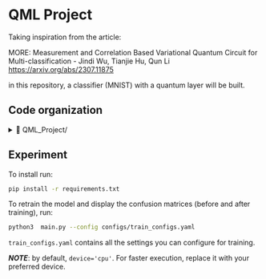 # QML Project
Taking inspiration from the article:  

MORE: Measurement and Correlation Based Variational Quantum Circuit for Multi-classification - Jindi Wu, Tianjie Hu, Qun Li  
https://arxiv.org/abs/2307.11875  

in this repository, a classifier (MNIST) with a quantum layer will be built.

## Code organization
<details>
  <summary>📂 QML_Project/</summary>
  
  - `checkpoints/` contains the model I trained
  - `configs/` includes  `train_configs.yaml`  used to train the quantum neural network
  - `imgs/` includes all the confusion matrices (CF) collected for the different tasks:
    * `0-1/` CF for the classifier trained to distinguish between digits 0 and 1.
    * `0-3/` CF for the classifier trained to distinguish between digits 0, 1, 2, 3.
    * `0-5/` CF for the classifier trained to distinguish between digits 0, 1, 2, 3, 4, 5.
    * `0-7/` CF for the classifier trained to distinguish between digits 0, 1, 2, 3, 4, 5, 6, 7.
  - `models/` includes the module `hybridNN.py` where you can find the NN definition
  - `my_custom_ai/` includes my personal custom training function divided in:
    * `custom_train/`
    * `utils/`
    * `instructions.txt`
  - `utils/` includes the modules:
    * `dataset_utils.py`
    * `main_utils.py`
  - `main.py`
</details>

## Experiment
To install run:
```bash
pip install -r requirements.txt
```
To retrain the model and display the confusion matrices (before and after training), run:
```bash
python3  main.py --config configs/train_configs.yaml
```
`train_configs.yaml` contains all the settings you can configure for training.  

***NOTE***: by default, `device='cpu'`. For faster execution, replace it with your preferred device.



